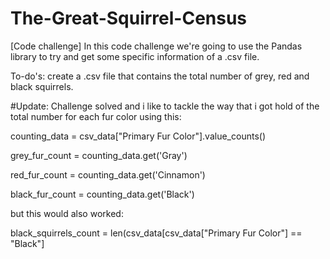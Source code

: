 # The-Great-Squirrel-Census
[Code challenge] In this code challenge we're going to use the Pandas library to try and get some specific information of a .csv file.

To-do's: create a .csv file that contains the total number of grey, red and black squirrels.


#Update:
Challenge solved and i like to tackle the way that i got hold of the total number for each fur color using this:


counting_data = csv_data["Primary Fur Color"].value_counts()

grey_fur_count = counting_data.get('Gray')

red_fur_count = counting_data.get('Cinnamon')

black_fur_count = counting_data.get('Black')

but this would also worked: 

black_squirrels_count = len(csv_data[csv_data["Primary Fur Color"] == "Black"]

